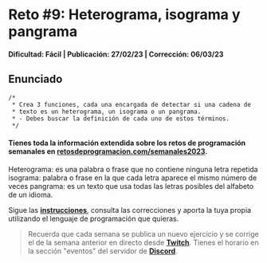 # Reto #9: Heterograma, isograma y pangrama
#### Dificultad: Fácil | Publicación: 27/02/23 | Corrección: 06/03/23

## Enunciado

```
/*
 * Crea 3 funciones, cada una encargada de detectar si una cadena de
 * texto es un heterograma, un isograma o un pangrama.
 * - Debes buscar la definición de cada uno de estos términos.
 */
```
#### Tienes toda la información extendida sobre los retos de programación semanales en **[retosdeprogramacion.com/semanales2023](https://retosdeprogramacion.com/semanales2023)**.

 Heterograma: es una palabra o frase que no contiene ninguna letra repetida
 isograma: palabra o frase en la que cada letra aparece el mismo número de veces
 pangrama: es un texto que usa todas las letras posibles del alfabeto de un idioma.

Sigue las **[instrucciones](../../README.md)**, consulta las correcciones y aporta la tuya propia utilizando el lenguaje de programación que quieras.

> Recuerda que cada semana se publica un nuevo ejercicio y se corrige el de la semana anterior en directo desde **[Twitch](https://twitch.tv/mouredev)**. Tienes el horario en la sección "eventos" del servidor de **[Discord](https://discord.gg/mouredev)**.